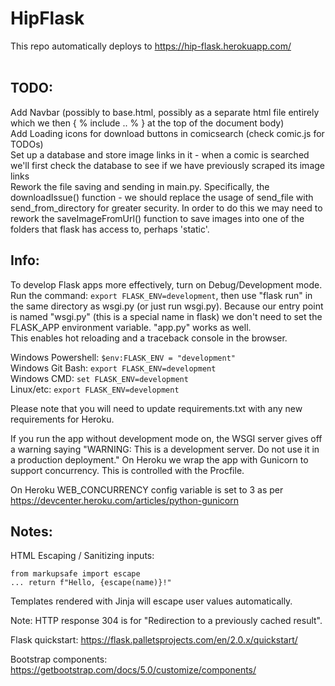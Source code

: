 # HipFlask

This repo automatically deploys to https://hip-flask.herokuapp.com/ <br/> <br/>

## TODO:
Add Navbar (possibly to base.html, possibly as a separate html file entirely which we then { % include .. % } at the top of the document body) <br/>
Add Loading icons for download buttons in comicsearch (check comic.js for TODOs) <br/>
Set up a database and store image links in it - when a comic is searched we'll first check the database to see if we have previously scraped its image links <br/>
Rework the file saving and sending in  main.py. Specifically, the downloadIssue() function - we should replace the usage of send_file with send_from_directory for greater security. In order to do this we may need to rework the saveImageFromUrl() function to save images into one of the folders that flask has access to, perhaps 'static'. <br/>


## Info:

To develop Flask apps more effectively, turn on Debug/Development mode. <br/>
Run the command: ```export FLASK_ENV=development```, then use "flask run" in the same directory as wsgi.py (or just run wsgi.py). Because our entry point is named "wsgi.py" (this is a special name in flask) we don't need to set the FLASK_APP environment variable. "app.py" works as well. <br/>
This enables hot reloading and a traceback console in the browser.

Windows Powershell: ```$env:FLASK_ENV = "development"```  <br/>
Windows Git Bash:   ```export FLASK_ENV=development```    <br/>
Windows CMD:        ```set FLASK_ENV=development```       <br/>
Linux/etc:          ```export FLASK_ENV=development```    <br/>

Please note that you will need to update requirements.txt with any new requirements for Heroku.<br/>

If you run the app without development mode on, the WSGI server gives off a warning saying "WARNING: This is a development server. Do not use it in a production deployment." On Heroku we wrap the app with Gunicorn to support concurrency. This is controlled with the Procfile.<br/>

On Heroku WEB_CONCURRENCY config variable is set to 3 as per https://devcenter.heroku.com/articles/python-gunicorn <br/>


## Notes:

HTML Escaping / Sanitizing inputs: <br/>
```
from markupsafe import escape
... return f"Hello, {escape(name)}!"
```

Templates rendered with Jinja will escape user values automatically. <br/>

Note: HTTP response 304 is for "Redirection to a previously cached result". <br/>

Flask quickstart: https://flask.palletsprojects.com/en/2.0.x/quickstart/ <br/>

Bootstrap components: https://getbootstrap.com/docs/5.0/customize/components/ <br/> 
